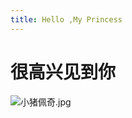 ```yaml
---
title: Hello ,My Princess
---
```

# 很高兴见到你

![小猪佩奇.jpg](https://i.loli.net/2018/03/24/5ab5b64c5acd4.jpg)